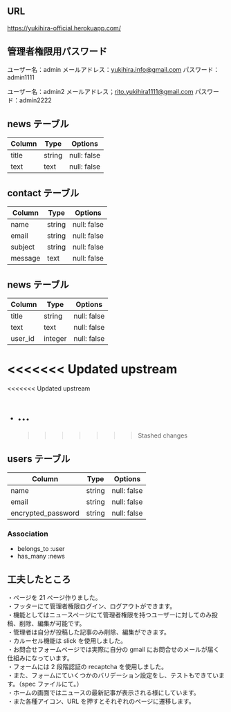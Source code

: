 ## URL

https://yukihira-official.herokuapp.com/

## 管理者権限用パスワード

ユーザー名：admin
メールアドレス：yukihira.info@gmail.com
パスワード：admin1111

ユーザー名：admin2
メールアドレス；rito.yukihira1111@gmail.com
パスワード：admin2222

## news テーブル

| Column | Type   | Options     |
| ------ | ------ | ----------- |
| title  | string | null: false |
| text   | text   | null: false |

## contact テーブル

| Column  | Type   | Options     |
| ------- | ------ | ----------- |
| name    | string | null: false |
| email   | string | null: false |
| subject | string | null: false |
| message | text   | null: false |

## news テーブル

| Column  | Type    | Options     |
| ------- | ------- | ----------- |
| title   | string  | null: false |
| text    | text    | null: false |
| user_id | integer | null: false |

# <<<<<<< Updated upstream

<<<<<<< Updated upstream

- # ...
  > > > > > > > Stashed changes

## users テーブル

| Column             | Type   | Options     |
| ------------------ | ------ | ----------- |
| name               | string | null: false |
| email              | string | null: false |
| encrypted_password | string | null: false |

### Association

- belongs_to :user
- has_many :news

## 工夫したところ

・ページを 21 ページ作りました。  
・フッターにて管理者権限ログイン、ログアウトができます。  
・機能としてはニュースページにて管理者権限を持つユーザーに対してのみ投稿、削除、編集が可能です。  
・管理者は自分が投稿した記事のみ削除、編集ができます。  
・カルーセル機能は slick を使用しました。  
・お問合せフォームページでは実際に自分の gmail にお問合せのメールが届く仕組みになっています。  
・フォームには 2 段階認証の recaptcha を使用しました。  
・また、フォームにていくつかのバリデーション設定をし、テストもできています。（spec ファイルにて。）  
・ホームの画面ではニュースの最新記事が表示される様にしています。  
・また各種アイコン、URL を押すとそれぞれのページに遷移します。
